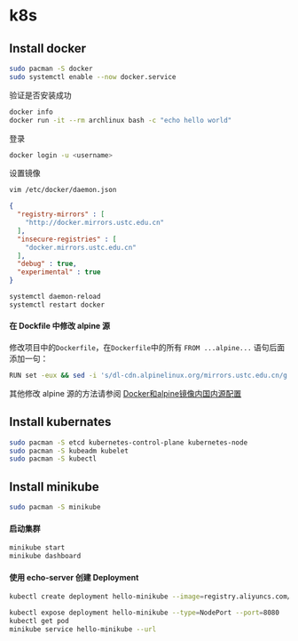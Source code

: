 # k8s

## Install docker

```bash
sudo pacman -S docker
sudo systemctl enable --now docker.service
```

验证是否安装成功

```bash 
docker info
docker run -it --rm archlinux bash -c "echo hello world"
```

登录

```bash
docker login -u <username>
```

设置镜像

```bash
vim /etc/docker/daemon.json
```

```json
{
  "registry-mirrors" : [
    "http://docker.mirrors.ustc.edu.cn"
  ],
  "insecure-registries" : [
    "docker.mirrors.ustc.edu.cn"
  ],
  "debug" : true,
  "experimental" : true
}
```

```bash
systemctl daemon-reload
systemctl restart docker
```

#### 在 Dockfile 中修改 alpine 源 

修改项目中的`Dockerfile`，在`Dockerfile`中的所有 `FROM ...alpine...` 语句后面添加一句：

```bash
RUN set -eux && sed -i 's/dl-cdn.alpinelinux.org/mirrors.ustc.edu.cn/g' /etc/apk/repositories
```

其他修改 alpine 源的方法请参阅 [Docker和alpine镜像内国内源配置](https://blog.csdn.net/shuizhongmose/article/details/108992380)

## Install kubernates

```bash
sudo pacman -S etcd kubernetes-control-plane kubernetes-node
sudo pacman -S kubeadm kubelet
sudo pacman -S kubectl
```

## Install minikube

```bash
sudo pacman -S minikube
```

#### 启动集群

```bash
minikube start
minikube dashboard
```

#### 使用 echo-server 创建 Deployment

```bash
kubectl create deployment hello-minikube --image=registry.aliyuncs.com/google_containers/echoserver:1.10

kubectl expose deployment hello-minikube --type=NodePort --port=8080
kubectl get pod
minikube service hello-minikube --url
```

